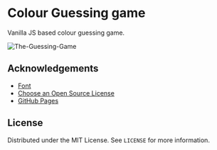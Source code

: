 # Colour Guessing game

Vanilla JS based colour guessing game.

![The-Guessing-Game](https://user-images.githubusercontent.com/6918020/98073125-9f7e2b00-1e8d-11eb-82a6-73e9043f3bd2.png)

<!-- ACKNOWLEDGEMENTS -->

## Acknowledgements

- [Font](https://fonts.google.com/specimen/Roboto)
- [Choose an Open Source License](https://choosealicense.com)
- [GitHub Pages](https://pages.github.com)

<!-- LICENSE -->

## License

Distributed under the MIT License. See `LICENSE` for more information.
